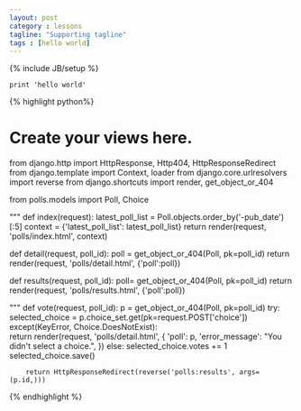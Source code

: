 ```yaml
---
layout: post
category : lessons
tagline: "Supporting tagline"
tags : [hello world]
---
```

{% include JB/setup %}

`print 'hello world'`

{% highlight python%}
# Create your views here.
from django.http import HttpResponse, Http404, HttpResponseRedirect
from django.template import Context, loader
from django.core.urlresolvers import reverse
from django.shortcuts import render, get_object_or_404

from polls.models import Poll, Choice

"""
def index(request):
    latest_poll_list = Poll.objects.order_by('-pub_date')[:5]
    context = {'latest_poll_list': latest_poll_list}
    return render(request, 'polls/index.html', context)

def detail(request, poll_id):
    poll = get_object_or_404(Poll, pk=poll_id)
    return render(request, 'polls/detail.html', {'poll':poll})

def results(request, poll_id):
    poll= get_object_or_404(Poll, pk=poll_id)
    return render(request, 'polls/results.html', {'poll':poll})

"""
def vote(request, poll_id):
    p = get_object_or_404(Poll, pk=poll_id)
    try:
        selected_choice = p.choice_set.get(pk=request.POST['choice'])
    except(KeyError, Choice.DoesNotExist):    
        return render(request, 'polls/detail.html', {
            'poll': p,
            'error_message': "You didn't select a choice.",
            })
    else:
        selected_choice.votes += 1
        selected_choice.save()

        return HttpResponseRedirect(reverse('polls:results', args=(p.id,)))

{% endhighlight %}
